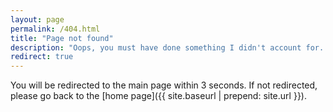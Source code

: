 ```yaml
---
layout: page
permalink: /404.html
title: "Page not found"
description: "Oops, you must have done something I didn't account for. Good job detective!"
redirect: true
---
```


You will be redirected to the main page within 3 seconds. If not redirected, please go back to the [home page]({{ site.baseurl | prepend: site.url }}).
